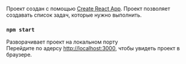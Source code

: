 Проект создан с помощью [Create React App](https://github.com/facebook/create-react-app).
Проект позволяет создавать список задач, которые нужно выполнить.

### `npm start`

Разворачивает проект на локальном порту<br>
Перейдите по адерсу [http://localhost:3000](http://localhost:3000), чтобы увидеть проект в браузере.
